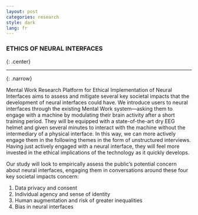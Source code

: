 ```yaml
---
layout: post
categories: research
style: dark
lang: fr
---
```


### ETHICS OF NEURAL INTERFACES
{: .center}
___
{: .narrow}

Mental Work Research Platform for Ethical Implementation of Neural Interfaces aims to assess and mitigate several key societal impacts that the development of neural interfaces could have. We introduce users to neural interfaces through the existing Mental Work system—asking them to engage with a machine by modulating their brain activity after a short training period. They will be equipped with a state-of-the-art dry EEG helmet and given several minutes to interact with the machine without the intermediary of a physical interface. In this way, we can more actively engage them in the following themes in the form of unstructured interviews. Having just actively engaged with a neural interface, they will feel more invested in the ethical implications of the technology as it quickly develops.

Our study will look to empirically assess the public’s potential concern about neural interfaces, engaging them in conversations around these four key societal impacts concern:

1. Data privacy and consent
2. Individual agency and sense of identity
3. Human augmentation and risk of greater inequalities
4. Bias in neural interfaces

